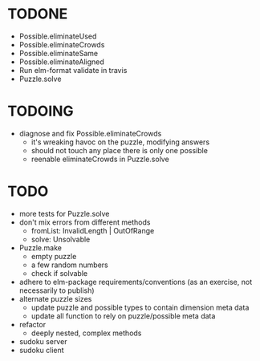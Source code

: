 # TODONE

+ Possible.eliminateUsed
+ Possible.eliminateCrowds
+ Possible.eliminateSame
+ Possible.eliminateAligned
+ Run elm-format validate in travis
+ Puzzle.solve

# TODOING

+ diagnose and fix Possible.eliminateCrowds
  + it's wreaking havoc on the puzzle, modifying answers
  + should not touch any place there is only one possible
  + reenable eliminateCrowds in Puzzle.solve

# TODO

+ more tests for Puzzle.solve
+ don't mix errors from different methods
  + fromList: InvalidLength | OutOfRange
  + solve: Unsolvable
+ Puzzle.make
  + empty puzzle
  + a few random numbers
  + check if solvable
+ adhere to elm-package requirements/conventions (as an exercise, not necessarily to publish)
+ alternate puzzle sizes
  + update puzzle and possible types to contain dimension meta data
  + update all function to rely on puzzle/possible meta data
+ refactor
  + deeply nested, complex methods
+ sudoku server
+ sudoku client
